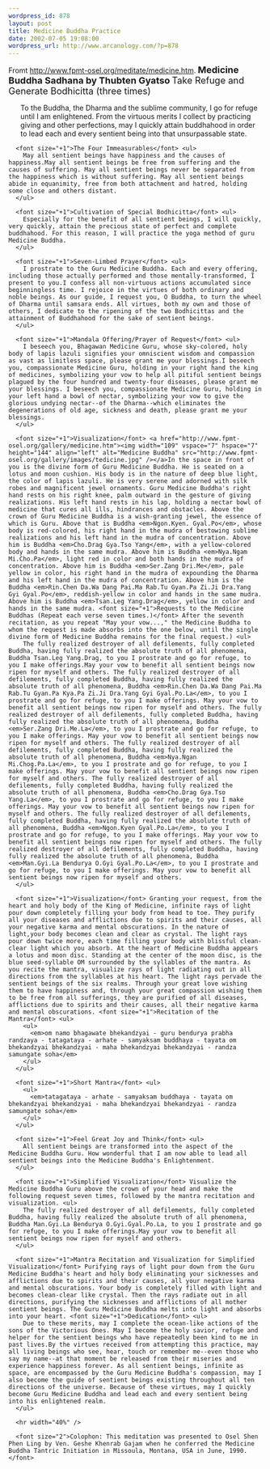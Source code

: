 ```yaml
--- 
wordpress_id: 878
layout: post
title: Medicine Buddha Practice
date: 2002-07-05 19:08:00
wordpress_url: http://www.arcanology.com/?p=878
---
```

Fromt <a href="http://www.fpmt-osel.org/meditate/medicine.htm">http://www.fpmt-osel.org/meditate/medicine.htm</a>. <font size="+1"><strong>Medicine Buddha Sadhana by Thubten Gyatso</strong></font> <font size="+1">Take Refuge and Generate Bodhicitta (three times)</font> <ul>
        To the Buddha, the Dharma and the sublime community, I go for refuge until I am enlightened. From the virtuous merits I collect by practicing giving and other perfections, may I quickly attain buddhahood in order to lead each and every sentient being into that unsurpassable state.
      </ul>
      
      <font size="+1">The Four Immeasurables</font> <ul>
        May all sentient beings have happiness and the causes of happiness.May all sentient beings be free from suffering and the causes of suffering. May all sentient beings never be separated from the happiness which is without suffering. May all sentient beings abide in equanimity, free from both attachment and hatred, holding some close and others distant.
      </ul>
      
      <font size="+1">Cultivation of Special Bodhicitta</font> <ul>
        Especially for the benefit of all sentient beings, I will quickly, very quickly, attain the precious state of perfect and complete buddhahood. For this reason, I will practice the yoga method of guru Medicine Buddha.
      </ul>
      
      <font size="+1">Seven-Limbed Prayer</font> <ul>
        I prostrate to the Guru Medicine Buddha. Each and every offering, including those actually performed and those mentally-transformed, I present to you.I confess all non-virtuous actions accumulated since beginningless time. I rejoice in the virtues of both ordinary and noble beings. As our guide, I request you, O Buddha, to turn the wheel of Dharma until samsara ends. All virtues, both my own and those of others, I dedicate to the ripening of the two Bodhicittas and the attainment of Buddhahood for the sake of sentient beings.
      </ul>
      
      <font size="+1">Mandala Offering/Prayer of Request</font> <ul>
        I beseech you, Bhagawan Medicine Guru, whose sky-colored, holy body of lapis lazuli signifies your omniscient wisdom and compassion as vast as limitless space, please grant me your blessings.I beseech you, compassionate Medicine Guru, holding in your right hand the king of medicines, symbolizing your vow to help all pitiful sentient beings plagued by the four hundred and twenty-four diseases, please grant me your blessings. I beseech you, compassionate Medicine Guru, holding in your left hand a bowl of nectar, symbolizing your vow to give the glorious undying nectar--of the Dharma--which eliminates the degenerations of old age, sickness and death, please grant me your blessings.
      </ul>
      
      <font size="+1">Visualization</font> <a href="http://www.fpmt-osel.org/gallery/medicine.htm"><img width="109" vspace="7" hspace="7" height="144" align="left" alt="Medicine Buddha" src="http://www.fpmt-osel.org/gallery/images/tedicine.jpg" /></a>In the space in front of you is the divine form of Guru Medicine Buddha. He is seated on a lotus and moon cushion. His body is in the nature of deep blue light, the color of lapis lazuli. He is very serene and adorned with silk robes and magnificent jewel ornaments. Guru Medicine Buddha's right hand rests on his right knee, palm outward in the gesture of giving realizations. His left hand rests in his lap, holding a nectar bowl of medicine that cures all ills, hindrances and obstacles. Above the crown of Guru Medicine Buddha is a wish-granting jewel, the essence of which is Guru. Above that is Buddha <em>Ngon.Kyen. Gyal.Po</em>, whose body is red-colored, his right hand in the mudra of bestowing sublime realizations and his left hand in the mudra of concentration. Above him is Buddha <em>Cho.Drag Gya.Tso Yang</em>, with a yellow-colored body and hands in the same mudra. Above him is Buddha <em>Nya.Ngam Mi.Cho.Pa</em>, light red in color and both hands in the mudra of concentration. Above him is Buddha <em>Ser.Zang Dri.Me</em>, pale yellow in color, his right hand in the mudra of expounding the Dharma and his left hand in the mudra of concentration. Above him is the Buddha <em>Rin.Chen Da.Wa Dang Pai.Ma Rab.Tu Gyan.Pa Zi.Ji Dra.Yang Gyi Gyal.Po</em>, reddish-yellow in color and hands in the same mudra. Above him is Buddha <em>Tsan.Leg Yang.Drag</em>, yellow in color and hands in the same mudra. <font size="+1">Requests to the Medicine Buddhas (Repeat each verse seven times.)</font> After the seventh recitation, as you repeat "May your vow...," the Medicine Buddha to whom the request is made absorbs into the one below, until the single divine form of Medicine Buddha remains for the final request.) <ul>
        The fully realized destroyer of all defilements, fully completed Buddha, having fully realized the absolute truth of all phenomena, Buddha Tsan.Leg Yang.Drag, to you I prostrate and go for refuge, to you I make offerings.May your vow to benefit all sentient beings now ripen for myself and others. The fully realized destroyer of all defilements, fully completed Buddha, having fully realized the absolute truth of all phenomena, Buddha <em>Rin.Chen Da.Wa Dang Pai.Ma Rab.Tu Gyan.Pa Kya.Pa Zi.Ji Dra.Yang Gyi Gyal.Po.La</em>, to you I prostrate and go for refuge, to you I make offerings. May your vow to benefit all sentient beings now ripen for myself and others. The fully realized destroyer of all defilements, fully completed Buddha, having fully realized the absolute truth of all phenomena, Buddha <em>Ser.Zang Dri.Me.La</em>, to you I prostrate and go for refuge, to you I make offerings. May your vow to benefit all sentient beings now ripen for myself and others. The fully realized destroyer of all defilements, fully completed Buddha, having fully realized the absolute truth of all phenomena, Buddha <em>Nya.Ngan Mi.Chog.Pa.La</em>, to you I prostrate and go for refuge, to you I make offerings. May your vow to benefit all sentient beings now ripen for myself and others. The fully realized destroyer of all defilements, fully completed Buddha, having fully realized the absolute truth of all phenomena, Buddha <em>Cho.Drag Gya.Tso Yang.La</em>, to you I prostrate and go for refuge, to you I make offerings. May your vow to benefit all sentient beings now ripen for myself and others. The fully realized destroyer of all defilements, fully completed Buddha, having fully realized the absolute truth of all phenomena, Buddha <em>Ngon.Kyen Gyal.Po.La</em>, to you I prostrate and go for refuge, to you I make offerings. May your vow to benefit all sentient beings now ripen for myself and others. The fully realized destroyer of all defilements, fully completed Buddha, having fully realized the absolute truth of all phenomena, Buddha <em>Man.Gyi.La Bendurya O.Gyi Gyal.Po.La</em>, to you I prostrate and go for refuge, to you I make offerings. May your vow to benefit all sentient beings now ripen for myself and others.
      </ul>
      
      <font size="+1">Visualization</font> Granting your request, from the heart and holy body of the King of Medicine, infinite rays of light pour down completely filling your body from head to toe. They purify all your diseases and afflictions due to spirits and their causes, all your negative karma and mental obscurations. In the nature of light,your body becomes clean and clear as crystal. The light rays pour down twice more, each time filling your body with blissful clean-clear light which you absorb. At the heart of Medicine Buddha appears a lotus and moon disc. Standing at the center of the moon disc, is the blue seed-syllable OM surrounded by the syllables of the mantra. As you recite the mantra, visualize rays of light radiating out in all directions from the syllables at his heart. The light rays pervade the sentient beings of the six realms. Through your great love wishing them to have happiness and, through your great compassion wishing them to be free from all sufferings, they are purified of all diseases, afflictions due to spirits and their causes, all their negative karma and mental obscurations. <font size="+1">Recitation of the Mantra</font> <ul>
        <ul>
          <em>om namo bhagawate bhekandzyai - guru bendurya prabha randzaya - tatagataya - arhate - samyaksam buddhaya - tayata om bhekandzyai bhekandzyai - maha bhekandzyai bhekandzyai - randza samungate soha</em>
        </ul>
      </ul>
      
      <font size="+1">Short Mantra</font> <ul>
        <ul>
          <em>tatagataya - arhate - samyaksam buddhaya - tayata om bhekandzyai bhekandzyai - maha bhekandzyai bhekandzyai - randza samungate soha</em>
        </ul>
      </ul>
      
      <font size="+1">Feel Great Joy and Think</font> <ul>
        All sentient beings are transformed into the aspect of the Medicine Buddha Guru. How wonderful that I am now able to lead all sentient beings into the Medicine Buddha's Enlightenment.
      </ul>
      
      <font size="+1">Simplified Visualization</font> Visualize the Medicine Buddha Guru above the crown of your head and make the following request seven times, followed by the mantra recitation and visualization. <ul>
        The fully realized destroyer of all defilements, fully completed Buddha, having fully realized the absolute truth of all phenomena, Buddha Man.Gyi.La Bendurya O.Gyi.Gyal.Po.La, to you I prostrate and go for refuge, to you I make offerings.May your vow to benefit all sentient beings now ripen for myself and others.
      </ul>
      
      <font size="+1">Mantra Recitation and Visualization for Simplified Visualization</font> Purifying rays of light pour down from the Guru Medicine Buddha's heart and holy body eliminating your sicknesses and afflictions due to spirits and their causes, all your negative karma and mental obscurations. Your body is completely filled with light and becomes clean-clear like crystal. Then the rays radiate out in all directions, purifying the sicknesses and afflictions of all mother sentient beings. The Guru Medicine Buddha melts into light and absorbs into your heart. <font size="+1">Dedication</font> <ul>
        Due to these merits, may I complete the ocean-like actions of the sons of the Victorious Ones. May I become the holy savior, refuge and helper for the sentient beings who have repeatedly been kind to me in past lives.By the virtues received from attempting this practice, may all living beings who see, hear, touch or remember me--even those who say my name--at that moment be released from their miseries and experience happiness forever. As all sentient beings, infinite as space, are encompassed by the Guru Medicine Buddha's compassion, may I also become the guide of sentient beings existing throughout all ten directions of the universe. Because of these virtues, may I quickly become Guru Medicine Buddha and lead each and every sentient being into his enlightened realm.
      </ul>
      
      <hr width="40%" />
      
      <font size="2">Colophon: This meditation was presented to Osel Shen Phen Ling by Ven. Geshe Khenrab Gajam when he conferred the Medicine Buddha Tantric Initiation in Missoula, Montana, USA in June, 1990.</font>